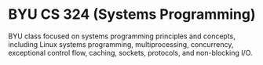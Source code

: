 # BYU CS 324 (Systems Programming)

BYU class focused on systems programming principles and concepts, including Linux systems programming, multiprocessing, concurrency, exceptional control flow, caching, sockets, protocols, and non-blocking I/O.
